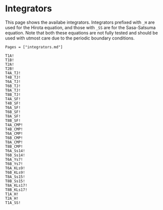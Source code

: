 # Integrators
This page shows the availabe integrators. Integrators prefixed with `_H` are used for the Hirota equation, and those with `_SS` are for the Sasa-Satsuma equation. Note that both these equations are not fully tested and should be used with utmost care due to the periodic boundary conditions.

```@index
Pages = ["integrators.md"]
```

```@docs
T1A!
T1B!
T2A!
T2B!
T4A_TJ!
T4B_TJ!
T6A_TJ!
T6B_TJ!
T8A_TJ!
T8B_TJ!
T4A_SF!
T4B_SF!
T6A_SF!
T6B_SF!
T8A_SF!
T8B_SF!
T4A_CMP!
T4B_CMP!
T6A_CMP!
T6B_CMP!
T8A_CMP!
T8B_CMP!
T6A_Ss14!
T6B_Ss14!
T6A_Ys7!
T6B_Ys7!
T6A_KLs9!
T6B_KLs9!
T8A_Ss15!
T8B_Ss15!
T8A_KLs17!
T8B_KLs17!
T1A_H!
T2A_H!
T1A_SS!
```